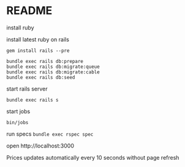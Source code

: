 # README

install ruby

install latest ruby on rails

`gem install rails --pre`

```
bundle exec rails db:prepare
bundle exec rails db:migrate:queue
bundle exec rails db:migrate:cable
bundle exec rails db:seed
```

start rails server

`bundle exec rails s`

start jobs

`bin/jobs`

run specs
`bundle exec rspec spec`

open http://localhost:3000

Prices updates automatically every 10 seconds without page refresh
